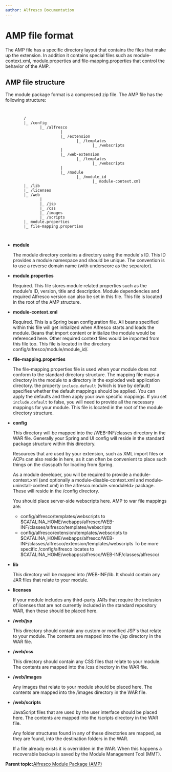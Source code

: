 ```yaml
---
author: Alfresco Documentation
---
```


# AMP file format

The AMP file has a specific directory layout that contains the files that make up the extension. In addition it contains special files such as module-context.xml, module.properties and file-mapping.properties that control the behavior of the AMP.

## AMP file structure

The module package format is a compressed zip file. The AMP file has the following structure:

```

        
        /
        |_ /config
               |_ /alfresco
                        |
                        |_ /extension
                               |_ /templates
                                      |_ /webscripts
                        |              
                        |_ /web-extension
                               |_ /templates
                                      |_ /webscripts
                        |
                        |_ /module
                               |_ /module_id
                                      |_ module-context.xml
        |_ /lib
        |_ /licenses
        |_ /web
               |
               |_ /jsp
               |_ /css
               |_ /images
               |_ /scripts
        |_ module.properties
        |_ file-mapping.properties
        
      
```

-   **module**

    The module directory contains a directory using the module's ID. This ID provides a module namespace and should be unique. The convention is to use a reverse domain name \(with underscore as the separator\).

-   **module.properties**

    Required. This file stores module related properties such as the module's ID, version, title and description. Module dependencies and required Alfresco version can also be set in this file. This file is located in the root of the AMP structure.

-   **module-context.xml**

    Required. This is a Spring bean configuration file. All beans specified within this file will get initialized when Alfresco starts and loads the module. Beans that import content or initialize the module would be referenced here. Other required context files would be imported from this file too. This file is located in the directory config/alfresco/module/module\_id/.

-   **file-mapping.properties**

    The file-mapping.properties file is used when your module does not conform to the standard directory structure. The mapping file maps a directory in the module to a directory in the exploded web application directory. the property `include.default` \(which is true by default\) specifies whether the default mappings should be applied. You can apply the defaults and then apply your own specific mappings. If you set `include.default` to false, you will need to provide all the necessary mappings for your module. This file is located in the root of the module directory structure.

-   **config**

    This directory will be mapped into the /WEB-INF/classes directory in the WAR file. Generally your Spring and UI config will reside in the standard package structure within this directory.

    Resources that are used by your extension, such as XML import files or ACPs can also reside in here, as it can often be convenient to place such things on the classpath for loading from Spring.

    As a module developer, you will be required to provide a module-context.xml \(and optionally a module-disable-context.xml and module-uninstall-context.xml\) in the alfresco.module.<moduleId\> package. These will reside in the /config directory.

    You should place server-side webscripts here. AMP to war file mappings are:

    -   config/alfresco/templates/webscripts to $CATALINA\_HOME/webapps/alfresco/WEB-INF/classes/alfresco/templates/webscripts
    -   config/alfresco/extension/templates/webscripts to $CATALINA\_HOME/webapps/alfresco/WEB-INF/classes/alfresco/extension/templates/webscripts
    To be more specific /config/alfresco locates to $CATALINA\_HOME/webapps/alfresco/WEB-INF/classes/alfresco/

-   **lib**

    This directory will be mapped into /WEB-INF/lib. It should contain any JAR files that relate to your module.

-   **licenses**

    If your module includes any third-party JARs that require the inclusion of licenses that are not currently included in the standard repository WAR, then these should be placed here.

-   **/web/jsp**

    This directory should contain any custom or modified JSP's that relate to your module. The contents are mapped into the /jsp directory in the WAR file.

-   **/web/css**

    This directory should contain any CSS files that relate to your module. The contents are mapped into the /css directory in the WAR file.

-   **/web/images**

    Any images that relate to your module should be placed here. The contents are mapped into the /images directory in the WAR file.

-   **/web/scripts**

    JavaScript files that are used by the user interface should be placed here. The contents are mapped into the /scripts directory in the WAR file.

    Any folder structures found in any of these directories are mapped, as they are found, into the destination folders in the WAR.

    If a file already exists it is overridden in the WAR. When this happens a recoverable backup is saved by the Module Management Tool \(MMT\).


**Parent topic:**[Alfresco Module Package \(AMP\)](../concepts/dev-extensions-packaging-techniques-amps.md)

